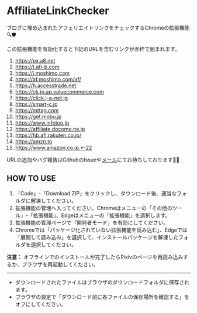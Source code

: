 # AffiliateLinkChecker
ブログに埋め込まれたアフェリエイトリンクをチェックするChromeの拡張機能🔍🛡️

この拡張機能を有効化すると下記のURLを含むリンクが赤枠で囲まれます。

1. https://px.a8.net
1. https://t.afi-b.com
1. https://i.moshimo.com
1. https://af.moshimo.com/af/
1. https://h.accesstrade.net
1. https://ck.jp.ap.valuecommerce.com
1. https://click.j-a-net.jp
1. https://smart-c.jp
1. https://mttag.com
1. https://get.mobu.jp
1. https://www.infotop.jp
1. https://affiliate.docomo.ne.jp
1. https://hb.afl.rakuten.co.jp/
1. https://amzn.to
1. https://www.amazon.co.jp.*-22

URLの追加やバグ報告はGithubのIssueや[メール](mailto:nove.b.web@gmail.com)にてお待ちしております🙇‍♀️


## HOW TO USE

1. 「Code」-「Download ZIP」をクリックし、ダウンロード後、適当なフォルダに解凍してください。
2. 拡張機能の管理へ入ってください。Chromeはメニューの「その他のツール」-「拡張機能」、Edgeはメニューの「拡張機能」を選択します。
3. 拡張機能の管理ページで「開発者モード」を有効にしてください。
4. Chromeでは「パッケージ化されていない拡張機能を読み込む」、Edgeでは   「展開して読み込み」を選択して、インストールパッケージを解凍したフォルダを選択してください。

**注意：** オフラインでのインストールが完了したらPixivのページを再読み込みするか、ブラウザを再起動してください。

----------

- ダウンロードされたファイルはブラウザのダウンロードフォルダに保存されます。
- ブラウザの設定で「ダウンロード前に各ファイルの保存場所を確認する」をオフにしてください。
